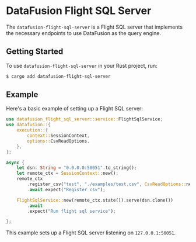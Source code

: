 # DataFusion Flight SQL Server

The `datafusion-flight-sql-server` is a Flight SQL server that implements the
necessary endpoints to use DataFusion as the query engine.

## Getting Started

To use `datafusion-flight-sql-server` in your Rust project, run:

```sh
$ cargo add datafusion-flight-sql-server
```

## Example

Here's a basic example of setting up a Flight SQL server:

```rust
use datafusion_flight_sql_server::service::FlightSqlService;
use datafusion::{
    execution::{
        context::SessionContext,
        options::CsvReadOptions,
    },
};

async {
    let dsn: String = "0.0.0.0:50051".to_string();
    let remote_ctx = SessionContext::new();
    remote_ctx
        .register_csv("test", "./examples/test.csv", CsvReadOptions::new())
        .await.expect("Register csv");

    FlightSqlService::new(remote_ctx.state()).serve(dsn.clone())
        .await
        .expect("Run flight sql service");

};
```

This example sets up a Flight SQL server listening on `127.0.0.1:50051`.

